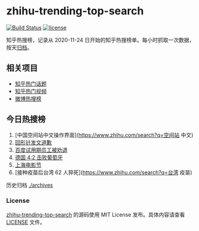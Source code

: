# zhihu-trending-top-search

[![Build Status](https://github.com/justjavac/zhihu-trending-top-search/workflows/ci/badge.svg?branch=main)](https://github.com/justjavac/zhihu-trending-top-search/actions)
[![license](https://img.shields.io/github/license/justjavac/zhihu-trending-top-search)](https://github.com/justjavac/zhihu-trending-top-search/blob/main/LICENSE)

知乎热搜榜，记录从 2020-11-24 日开始的知乎热搜榜单。每小时抓取一次数据，按天[归档](./archives)。

## 相关项目

- [知乎热门话题](https://github.com/justjavac/zhihu-trending-hot-questions)
- [知乎热门视频](https://github.com/justjavac/zhihu-trending-hot-video)
- [微博热搜榜](https://github.com/justjavac/weibo-trending-hot-search)

## 今日热搜榜

<!-- BEGIN -->
<!-- 最后更新时间 Mon Jun 21 2021 06:05:37 GMT+0800 (China Standard Time) -->

1. [中国空间站中文操作界面](https://www.zhihu.com/search?q=空间站 中文)
2. [回形针发文道歉](https://www.zhihu.com/search?q=回形针道歉)
3. [百度试用期员工被劝退](https://www.zhihu.com/search?q=百度员工被劝退)
4. [德国 4:2 击败葡萄牙](https://www.zhihu.com/search?q=德国队)
5. [上海电影节](https://www.zhihu.com/search?q=上海电影节)
6. [接种疫苗后台湾 62 人猝死](https://www.zhihu.com/search?q=台湾 疫苗)

<!-- END -->

历史归档 [./archives](./archives)

### License

[zhihu-trending-top-search](https://github.com/justjavac/zhihu-trending-top-search)
的源码使用 MIT License 发布。具体内容请查看 [LICENSE](./LICENSE) 文件。
